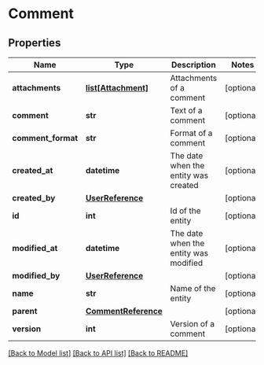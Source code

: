 # Comment

## Properties
Name | Type | Description | Notes
------------ | ------------- | ------------- | -------------
**attachments** | [**list[Attachment]**](Attachment.md) | Attachments of a comment | [optional] 
**comment** | **str** | Text of a comment | [optional] 
**comment_format** | **str** | Format of a comment | [optional] 
**created_at** | **datetime** | The date when the entity was created | [optional] 
**created_by** | [**UserReference**](UserReference.md) |  | [optional] 
**id** | **int** | Id of the entity | [optional] 
**modified_at** | **datetime** | The date when the entity was modified | [optional] 
**modified_by** | [**UserReference**](UserReference.md) |  | [optional] 
**name** | **str** | Name of the entity | [optional] 
**parent** | [**CommentReference**](CommentReference.md) |  | [optional] 
**version** | **int** | Version of a comment | [optional] 

[[Back to Model list]](../README.md#documentation-for-models) [[Back to API list]](../README.md#documentation-for-api-endpoints) [[Back to README]](../README.md)

